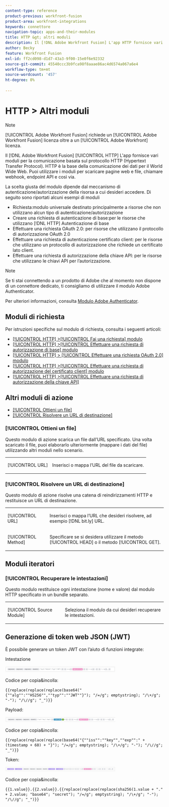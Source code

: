 ```yaml
---
content-type: reference
product-previous: workfront-fusion
product-area: workfront-integrations
keywords: connettore
navigation-topic: apps-and-their-modules
title: HTTP &gt; altri moduli
description: Il [!DNL Adobe Workfront Fusion] L'app HTTP fornisce vari moduli per la comunicazione basata sul protocollo HTTP (Hypertext Transfer Protocol). HTTP è la base della comunicazione dei dati per il World Wide Web. Puoi utilizzare i moduli per scaricare pagine web e file, chiamare webhook, endpoint API e così via.
author: Becky
feature: Workfront Fusion
exl-id: ff2cd098-d1d7-43a3-9f00-15e0f6e92332
source-git-commit: 45540ccc3b9fca98f8aaae86ac4d6574a067a6e4
workflow-type: tm+mt
source-wordcount: '457'
ht-degree: 0%

---
```


# HTTP > Altri moduli

>[!NOTE]
>
>[!UICONTROL Adobe Workfront Fusion] richiede un [!UICONTROL Adobe Workfront Fusion] licenza oltre a un [!UICONTROL Adobe Workfront] licenza.

Il [!DNL Adobe Workfront Fusion] [!UICONTROL HTTP] L&#39;app fornisce vari moduli per la comunicazione basata sul protocollo HTTP (Hypertext Transfer Protocol). HTTP è la base della comunicazione dei dati per il World Wide Web. Puoi utilizzare i moduli per scaricare pagine web e file, chiamare webhook, endpoint API e così via.

La scelta giusta del modulo dipende dal meccanismo di autenticazione/autorizzazione della risorsa a cui desideri accedere. Di seguito sono riportati alcuni esempi di moduli

* Richiesta:modulo universale destinato principalmente a risorse che non utilizzano alcun tipo di autenticazione/autorizzazione
* Creare una richiesta di autenticazione di base:per le risorse che utilizzano [!DNL HTTP] Autenticazione di base
* Effettuare una richiesta OAuth 2.0: per risorse che utilizzano il protocollo di autorizzazione OAuth 2.0
* Effettuare una richiesta di autenticazione certificato client: per le risorse che utilizzano un protocollo di autorizzazione che richiede un certificato lato client.
* Effettuare una richiesta di autorizzazione della chiave API: per le risorse che utilizzano le chiavi API per l’autorizzazione.

>[!NOTE]
>
>Se ti stai connettendo a un prodotto di Adobe che al momento non dispone di un connettore dedicato, ti consigliamo di utilizzare il modulo Adobe Authenticator.
>
>Per ulteriori informazioni, consulta [Modulo Adobe Authenticator](/help/quicksilver/workfront-fusion/apps-and-their-modules/adobe-authenticator-modules.md).

## Moduli di richiesta

Per istruzioni specifiche sul modulo di richiesta, consulta i seguenti articoli:

* [[!UICONTROL HTTP] >[!UICONTROL Fai una richiesta] modulo](../../../workfront-fusion/apps-and-their-modules/http-modules/http-module-make-a-request.md)
* [[!UICONTROL HTTP] >[!UICONTROL Effettuare una richiesta di autorizzazione di base] modulo](../../../workfront-fusion/apps-and-their-modules/http-modules/http-module-make-a-basic-auth-request.md)
* [[!UICONTROL HTTP] > [!UICONTROL Effettuare una richiesta OAuth 2.0] modulo](../../../workfront-fusion/apps-and-their-modules/http-modules/http-module-make-an-oauth-2-request.md)
* [[!UICONTROL HTTP] >[!UICONTROL Effettuare una richiesta di autorizzazione del certificato client] modulo](../../../workfront-fusion/apps-and-their-modules/http-modules/http-module-make-a-client-cert-auth-request.md)
* [[!UICONTROL HTTP] >[!UICONTROL Effettuare una richiesta di autorizzazione della chiave API]](../../../workfront-fusion/apps-and-their-modules/http-modules/http-module-make-an-api-key-auth-request.md)

## Altri moduli di azione

* [[!UICONTROL Ottieni un file]](#get-a-file)
* [[!UICONTROL Risolvere un URL di destinazione]](#resolve-a-target-url)

### [!UICONTROL Ottieni un file]

Questo modulo di azione scarica un file dall’URL specificato. Una volta scaricato il file, puoi elaborarlo ulteriormente (mappare i dati del file) utilizzando altri moduli nello scenario.

<table style="table-layout:auto"> 
 <col> 
 <col> 
 <tbody> 
  <tr> 
   <td role="rowheader">[!UICONTROL URL] </td> 
   <td> <p>Inserisci o mappa l’URL del file da scaricare. </p> </td> 
  </tr> 
 </tbody> 
</table>

### [!UICONTROL Risolvere un URL di destinazione]

Questo modulo di azione risolve una catena di reindirizzamenti HTTP e restituisce un URL di destinazione.

<table style="table-layout:auto"> 
 <col> 
 <col> 
 <tbody> 
  <tr> 
   <td role="rowheader">[!UICONTROL URL] </td> 
   <td> <p>Inserisci o mappa l’URL che desideri risolvere, ad esempio [!DNL bit.ly] URL.</p> </td> 
  </tr> 
  <tr> 
   <td role="rowheader">[!UICONTROL Method] </td> 
   <td> <p>Specificare se si desidera utilizzare il metodo [!UICONTROL HEAD] o il metodo [!UICONTROL GET].</p> </td> 
  </tr> 
 </tbody> 
</table>

## Moduli iteratori

### [!UICONTROL Recuperare le intestazioni]

Questo modulo restituisce ogni intestazione (nome e valore) dal modulo HTTP specificato in un bundle separato.

<table style="table-layout:auto"> 
 <col> 
 <col> 
 <tbody> 
  <tr> 
   <td role="rowheader">[!UICONTROL Source Module]</td> 
   <td> <p> Seleziona il modulo da cui desideri recuperare le intestazioni.</p> </td> 
  </tr> 
 </tbody> 
</table>

## Generazione di token web JSON (JWT)

È possibile generare un token JWT con l’aiuto di funzioni integrate:

Intestazione

![](assets/jwt-header-350x19.png)

Codice per copia&amp;incolla:

```
{{replace(replace(replace(base64("{""alg"":""HS256"",""typ"":""JWT""}"); "/=/g"; emptystring); "/\+/g"; "-"); "/\//g"; "_")}}
```

Payload:

![](assets/jwt-payload-350x17.png)

Codice per copia&amp;incolla:

```
{{replace(replace(replace(base64("{""iss"":""key"",""exp"":" + (timestamp + 60) + "}"); "/=/g"; emptystring); "/\+/g"; "-"); "/\//g"; "_")}}
```

Token:

![](assets/jwt-token-350x15.png)

Codice per copia&amp;incolla:

```
{{1.value}}.{{2.value}}.{{replace(replace(replace(sha256(1.value + "." + 2.value; "base64"; "secret"); "/=/g"; emptystring); "/\+/g"; "-"); "/\//g"; "_")}}
```
